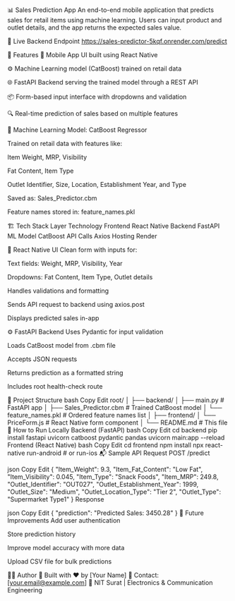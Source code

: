 📊 Sales Prediction App
An end-to-end mobile application that predicts sales for retail items using machine learning. Users can input product and outlet details, and the app returns the expected sales value.

🔗 Live Backend Endpoint
https://sales-predictor-5kqf.onrender.com/predict

🚀 Features
📱 Mobile App UI built using React Native

⚙️ Machine Learning model (CatBoost) trained on retail data

🌐 FastAPI Backend serving the trained model through a REST API

📦 Form-based input interface with dropdowns and validation

🔍 Real-time prediction of sales based on multiple features

🧠 Machine Learning
Model: CatBoost Regressor

Trained on retail data with features like:

Item Weight, MRP, Visibility

Fat Content, Item Type

Outlet Identifier, Size, Location, Establishment Year, and Type

Saved as: Sales_Predictor.cbm

Feature names stored in: feature_names.pkl

🏗️ Tech Stack
Layer	Technology
Frontend	React Native
Backend	FastAPI
ML Model	CatBoost
API Calls	Axios
Hosting	Render

📱 React Native UI
Clean form with inputs for:

Text fields: Weight, MRP, Visibility, Year

Dropdowns: Fat Content, Item Type, Outlet details

Handles validations and formatting

Sends API request to backend using axios.post

Displays predicted sales in-app

⚙️ FastAPI Backend
Uses Pydantic for input validation

Loads CatBoost model from .cbm file

Accepts JSON requests

Returns prediction as a formatted string

Includes root health-check route

📂 Project Structure
bash
Copy
Edit
root/
│
├── backend/
│   ├── main.py                 # FastAPI app
│   ├── Sales_Predictor.cbm     # Trained CatBoost model
│   └── feature_names.pkl       # Ordered feature names list
│
├── frontend/
│   └── PriceForm.js            # React Native form component
│
└── README.md                   # This file
🧪 How to Run Locally
Backend (FastAPI)
bash
Copy
Edit
cd backend
pip install fastapi uvicorn catboost pydantic pandas
uvicorn main:app --reload
Frontend (React Native)
bash
Copy
Edit
cd frontend
npm install
npx react-native run-android   # or run-ios
📬 Sample API Request
POST /predict

json
Copy
Edit
{
  "Item_Weight": 9.3,
  "Item_Fat_Content": "Low Fat",
  "Item_Visibility": 0.045,
  "Item_Type": "Snack Foods",
  "Item_MRP": 249.8,
  "Outlet_Identifier": "OUT027",
  "Outlet_Establishment_Year": 1999,
  "Outlet_Size": "Medium",
  "Outlet_Location_Type": "Tier 2",
  "Outlet_Type": "Supermarket Type1"
}
Response

json
Copy
Edit
{
  "prediction": "Predicted Sales: 3450.28"
}
📌 Future Improvements
Add user authentication

Store prediction history

Improve model accuracy with more data

Upload CSV file for bulk predictions

🧑‍💻 Author
👋 Built with ❤️ by [Your Name]
📧 Contact: [your.email@example.com]
📍 NIT Surat | Electronics & Communication Engineering
